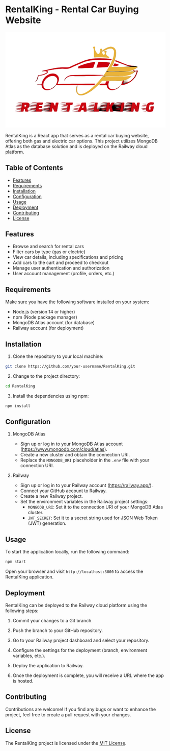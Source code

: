 # RentalKing - Rental Car Buying Website
![RentalKing Logo](public/images/t1.png)

RentalKing is a React app that serves as a rental car buying website, offering both gas and electric car options. This project utilizes MongoDB Atlas as the database solution and is deployed on the Railway cloud platform.

## Table of Contents

- [Features](#features)
- [Requirements](#requirements)
- [Installation](#installation)
- [Configuration](#configuration)
- [Usage](#usage)
- [Deployment](#deployment)
- [Contributing](#contributing)
- [License](#license)

## Features

- Browse and search for rental cars
- Filter cars by type (gas or electric)
- View car details, including specifications and pricing
- Add cars to the cart and proceed to checkout
- Manage user authentication and authorization
- User account management (profile, orders, etc.)

## Requirements

Make sure you have the following software installed on your system:

- Node.js (version 14 or higher)
- npm (Node package manager)
- MongoDB Atlas account (for database)
- Railway account (for deployment)

## Installation

1. Clone the repository to your local machine:

```bash
git clone https://github.com/your-username/RentalKing.git
```

2. Change to the project directory:

```bash
cd RentalKing
```

3. Install the dependencies using npm:

```bash
npm install
```

## Configuration

1. MongoDB Atlas

   - Sign up or log in to your MongoDB Atlas account (https://www.mongodb.com/cloud/atlas).
   - Create a new cluster and obtain the connection URI.
   - Replace the `MONGODB_URI` placeholder in the `.env` file with your connection URI.

2. Railway

   - Sign up or log in to your Railway account (https://railway.app/).
   - Connect your GitHub account to Railway.
   - Create a new Railway project.
   - Set the environment variables in the Railway project settings:
     - `MONGODB_URI`: Set it to the connection URI of your MongoDB Atlas cluster.
     - `JWT_SECRET`: Set it to a secret string used for JSON Web Token (JWT) generation.

## Usage

To start the application locally, run the following command:

```bash
npm start
```

Open your browser and visit `http://localhost:3000` to access the RentalKing application.

## Deployment

RentalKing can be deployed to the Railway cloud platform using the following steps:

1. Commit your changes to a Git branch.

2. Push the branch to your GitHub repository.

3. Go to your Railway project dashboard and select your repository.

4. Configure the settings for the deployment (branch, environment variables, etc.).

5. Deploy the application to Railway.

6. Once the deployment is complete, you will receive a URL where the app is hosted.

## Contributing

Contributions are welcome! If you find any bugs or want to enhance the project, feel free to create a pull request with your changes.

## License

The RentalKing project is licensed under the [MIT License](LICENSE).

